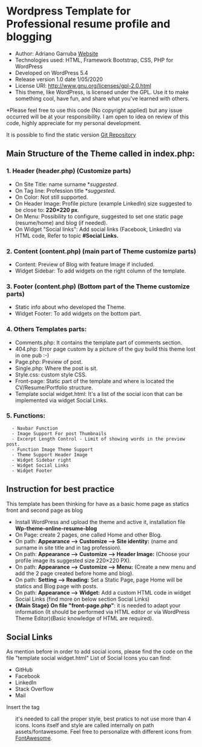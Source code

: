 # **Wordpress Template for Professional resume profile and blogging**

- Author: Adriano Garruba [Website](https://adrianogarruba.com/)
- Technologies used: HTML, Framework Bootstrap, CSS, PHP for WordPress
- Developed on WordPress 5.4
- Release version 1.0 date 1/05/2020
- License URI: http://www.gnu.org/licenses/gpl-2.0.html
- This theme, like WordPress, is licensed under the GPL. Use it to make something cool, have fun, and share what you've learned with others.

*Please feel free to use this code (No copyright applied) but any issue occurred will be at your responsibility. I am open to idea on review of this code, highly appreciate for my personal development.

It is possible to find the static version [Git Repository](https://github.com/adrianogarru/Template-portfolio-resume-in-Bootstrap)


## **Main Structure of the Theme called in index.php:**

### 1. Header (header.php) (Customize parts)

  - On Site Title: name surname **suggested*.
  - On Tag line: Profession title **suggested*.
  - On Color: Not still supported.
  - On Header Image: Profile picture (example LinkedIn) size suggested to be close to: **220×220 px**.
  - On Menu: Possibility to configure, suggested to set one static page (resume/home) and blog (if needed).
  - On Widget "Social links": Add social links (Facebook, LinkedIn) via HTML code, Refer to topic **#Social Links.**

### 2. Content (content.php) (main part of Theme customize parts)

  - Content: Preview of Blog with feature Image if included.
  - Widget Sidebar: To add widgets on the right column of the template.
 
### 3. Footer (content.php) (Bottom part of the Theme customize parts)

  - Static info about who developed the Theme.
  - Widget Footer: To add widgets on the bottom part.

### 4. Others Templates parts:

  - Comments.php: It contains the template part of comments section.
  - 404.php: Error page custom by a picture of the guy build this theme lost in one pub :-)
  - Page.php: Preview of post.
  - Single.php: Where the post is sit.
  - Style.css: custom style CSS.
  - Front-page: Static part of the template and where is located the CV/Resume/Portfolio structure.
  - Template social widget.html: It's a list of the social icon that can be implemented via widget Social Links.

### 5. Functions:

      - Navbar Function
      - Image Support For post Thumbnails
      - Excerpt Length Control - Limit of showing words in the preview post.
      - Function Image Theme Support
      - Theme Support Header Image
      - Widget Sidebar right
      - Widget Social Links
      - Widget Footer

## **Instruction for best practice**

This template has been thinking for have as a basic home page as statics front and second page as blog

 - Install WordPress and upload the theme and active it, installation file **Wp-theme-online-resume-blog**
 - On Page: create 2 pages, one called Home and other Blog.
 - On path: **Appearance --> Customize --> Site identity:** (name and surname in site title and in tag profession).
 - On path: **Appearance --> Customize --> Header Image:** (Choose your profile image its suggested size 220×220 PX).
 - On path: **Appearance --> Customize --> Menu:** (Create a new menu and add the 2 page created before home and blog).
 - On path: **Setting --> Reading:** Set a Static Page, page Home will be statics and Blog page with posts.
 - On path: **Appearance --> Widget:** Add a custom HTML code in widget Social Links (find more on below section Social Links)
 - **{Main Stage} On file "front-page.php"**: it is needed to adapt your information (It should be performed via HTML editor or via WordPress Theme Editor)(Basic knowledge of HTML are required).

## **Social Links**

As mention before in order to add social icons, please find the code on the file "template social widget.html"
List of Social Icons you can find:

- GitHub
- Facebook
- LinkedIn
- Stack Overflow
- Mail

Insert the tag <UL> it's needed to call the proper style, best pratics to not use more than 4 icons.
Icons itself and style are called internally on path assets/fontawesome.
Feel free to personalize with different icons from [FontAwesome](https://fontawesome.com/).

